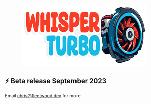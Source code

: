 <div align="center">
<img width="400px" height="200px" src="https://github.com/FL33TW00D/whisper-turbo/raw/master/.github/whisper-turbo.png">
</div>

## ⚡️ Beta release September 2023 
Email chris@fleetwood.dev for more.
